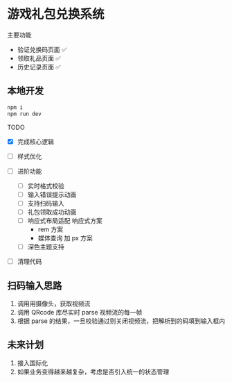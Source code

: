 # 游戏礼包兑换系统

主要功能
- 验证兑换码页面 ✅ 
- 领取礼品页面 ✅
- 历史记录页面 ✅



## 本地开发

```sh
npm i
npm run dev 
```


TODO

- [x] 完成核心逻辑
- [ ] 样式优化
- [ ] 进阶功能
  - [ ] 实时格式校验
  - [ ] 输入错误提示动画
  - [ ] 支持扫码输入
  - [ ] 礼包领取成功动画
  - [ ] 响应式布局适配
      响应式方案
      - rem 方案
      - 媒体查询 加 px 方案
  - [ ] 深色主题支持
- [ ] 清理代码



## 扫码输入思路

1. 调用用摄像头，获取视频流
2. 调用 QRcode 库尽实时 parse 视频流的每一帧
3. 根据 parse 的结果，一旦校验通过则关闭视频流，把解析到的码填到输入框内


## 未来计划
1. 接入国际化
2. 如果业务变得越来越复杂，考虑是否引入统一的状态管理




